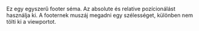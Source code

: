 Ez egy egyszerű footer séma. 
Az absolute és relative pozícionálást használja ki.
A footernek muszáj megadni egy szélességet, különben nem tölti ki a viewportot.